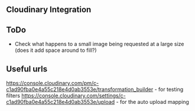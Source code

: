 ## Cloudinary Integration

## ToDo
* Check what happens to a small image being requested at a large size (does it add space around to fill?)


## Useful urls
https://console.cloudinary.com/pm/c-c1ad90fba0e4a55c218e4d0ab3553e/transformation_builder - for testing filters
https://console.cloudinary.com/settings/c-c1ad90fba0e4a55c218e4d0ab3553e/upload - for the auto upload mapping